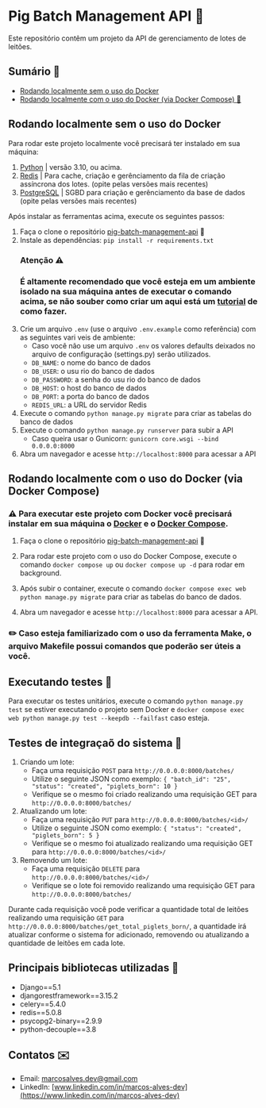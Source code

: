 # Pig Batch Management API 🐖

Este repositório contêm um projeto da API de gerenciamento de lotes de leitões.

## Sumário 📄

* [Rodando localmente sem o uso do Docker](#rodando-localmente-sem-o-uso-do-docker)
* [Rodando localmente com o uso do Docker (via Docker Compose) 🐋](#rodando-localmente-com-o-uso-do-docker-via-docker-compose)

## Rodando localmente sem o uso do Docker

Para rodar este projeto localmente você precisará ter instalado em sua máquina:
1. [Python](https://www.python.org/downloads/) | versão 3.10, ou acima.
2. [Redis](https://redis.io/docs/latest/get-started/) | Para cache, criação e gerênciamento da fila de criação assíncrona dos lotes. (opite pelas versões mais recentes)
3. [PostgreSQL](https://www.postgresql.org/download/) | SGBD para criação e gerênciamento da base de dados (opite pelas versões mais recentes)

Após instalar as ferramentas acima, execute os seguintes passos:

1. Faça o clone o repositório [pig-batch-management-api](https://github.com/marcosalvesdev/pig-batch-management-api) 🐖
2. Instale as dependências: `pip install -r requirements.txt`
    ### Atenção ⚠️
    ### É altamente recomendado que você esteja em um ambiente isolado na sua máquina antes de executar o comando acima, se não souber como criar um aqui está um [tutorial](https://dev.to/franciscojdsjr/guia-completo-para-usar-o-virtual-environment-venv-no-python-57bo) de como fazer.
3. Crie um arquivo `.env` (use o arquivo `.env.example` como referência) com as seguintes vari veis de ambiente:
    - Caso você não use um arquivo `.env` os valores defaults deixados no arquivo de configuração (settings.py) serão utilizados.
    - `DB_NAME`: o nome do banco de dados
    - `DB_USER`: o usu rio do banco de dados
    - `DB_PASSWORD`: a senha do usu rio do banco de dados
    - `DB_HOST`: o host do banco de dados
    - `DB_PORT`: a porta do banco de dados
    - `REDIS_URL`: a URL do servidor Redis
4. Execute o comando `python manage.py migrate` para criar as tabelas do banco de dados
5. Execute o comando `python manage.py runserver` para subir a API
    - Caso queira usar o Gunicorn: `gunicorn core.wsgi --bind 0.0.0.0:8000`
6. Abra um navegador e acesse `http://localhost:8000` para acessar a API


## Rodando localmente com o uso do Docker (via Docker Compose)

### ⚠️ Para executar este projeto com Docker você precisará instalar em sua máquina o [Docker](https://www.docker.com/) e o [Docker Compose](https://docs.docker.com/compose/install/).

1. Faça o clone o repositório [pig-batch-management-api](https://github.com/marcosalvesdev/pig-batch-management-api) 🐖

2. Para rodar este projeto com o uso do Docker Compose, execute o comando `docker compose up` ou `docker compose up -d` para rodar em background.

3. Após subir o container, execute o comando `docker compose exec web python manage.py migrate` para criar as tabelas do banco de dados.

4. Abra um navegador e acesse `http://localhost:8000` para acessar a API.

### ✏️ Caso esteja familiarizado com o uso da ferramenta Make, o arquivo Makefile possui comandos que poderão ser úteis a você.


## Executando testes 🔧

Para executar os testes unitários, execute o comando `python manage.py test` se estiver executando o projeto sem Docker e `docker compose exec web python manage.py test --keepdb --failfast` caso esteja.

## Testes de integraçaõ do sistema 🔧

1. Criando um lote:
    - Faça uma requisição `POST` para `http://0.0.0.0:8000/batches/`
    - Utilize o seguinte JSON como exemplo: `{
        "batch_id": "25",
        "status": "created",
        "piglets_born": 10
    }`
    - Verifique se o mesmo foi criado realizando uma requisição GET para `http://0.0.0.0:8000/batches/`
2. Atualizando um lote:
    - Faça uma requisição `PUT` para `http://0.0.0.0:8000/batches/<id>/`
    - Utilize o seguinte JSON como exemplo: `{
        "status": "created",
        "piglets_born": 5
    }`
    - Verifique se o mesmo foi atualizado realizando uma requisição GET para `http://0.0.0.0:8000/batches/<id>/`
3. Removendo um lote:
    - Faça uma requisição `DELETE` para `http://0.0.0.0:8000/batches/<id>/`
    - Verifique se o lote foi removido realizando uma requisição GET para `http://0.0.0.0:8000/batches/`

Durante cada requisição você pode verificar a quantidade total de leitões realizando uma requisição `GET` para `http://0.0.0.0:8000/batches/get_total_piglets_born/`, a quantidade irá atualizar conforme o sistema for adicionado, removendo ou atualizando a quantidade de leitões em cada lote.



## Principais bibliotecas utilizadas 🔨

- Django==5.1
- djangorestframework==3.15.2
- celery==5.4.0
- redis==5.0.8
- psycopg2-binary==2.9.9
- python-decouple==3.8


## Contatos ✉️

- Email: [marcosalves.dev@gmail.com](mailto:marcosalves.dev@gmail.com)
- LinkedIn: [www.linkedin.com/in/marcos-alves-dev](https://www.linkedin.com/in/marcos-alves-dev)
